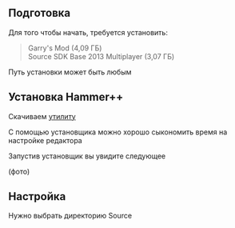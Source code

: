 ## Подготовка 

Для того чтобы начать, требуется установить:

>Garry's Mod (4,09 ГБ) <br>
Source SDK Base 2013 Multiplayer (3,07 ГБ)

Путь установки может быть любым

## Установка Hammer++

Скачиваем [утилиту][download hammer++]



С помощью установщика можно хорошо сыкономить время на настройке редактора

Запустив установщик вы увидите следующее

(фото)

## Настройка 

Нужно выбрать директорию Source 

<!-- Ссылки -->

[download hammer++]:https://github.com/boxden/hammerplusplus-experience/blob/2b10c74a29906d096067994cc903c7925790f4db/%D0%9F%D1%80%D0%BE%D0%B3%D1%80%D0%B0%D0%BC%D0%BC%D1%8B/Hammer++%20Installer/GarrysMod-HammerPlusPlus-Installer-v201.exe

